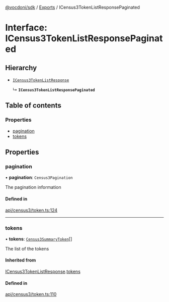 [@vocdoni/sdk](/sdk) / [Exports](../modules) / ICensus3TokenListResponsePaginated

# Interface: ICensus3TokenListResponsePaginated

## Hierarchy

- [`ICensus3TokenListResponse`](ICensus3TokenListResponse)

  ↳ **`ICensus3TokenListResponsePaginated`**

## Table of contents

### Properties

- [pagination](ICensus3TokenListResponsePaginated#pagination)
- [tokens](ICensus3TokenListResponsePaginated#tokens)

## Properties

### pagination

• **pagination**: `Census3Pagination`

The pagination information

#### Defined in

[api/census3/token.ts:124](https://github.com/vocdoni/vocdoni-sdk/blob/2244934/src/api/census3/token.ts#L124)

___

### tokens

• **tokens**: [`Census3SummaryToken`](../modules#census3summarytoken)[]

The list of the tokens

#### Inherited from

[ICensus3TokenListResponse](ICensus3TokenListResponse.md).[tokens](ICensus3TokenListResponse#tokens)

#### Defined in

[api/census3/token.ts:110](https://github.com/vocdoni/vocdoni-sdk/blob/2244934/src/api/census3/token.ts#L110)
